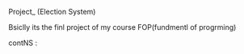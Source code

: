 Project_  (Election System)

Bsiclly its the finl project of my course FOP(fundmentl of progrming)

contNS : 
